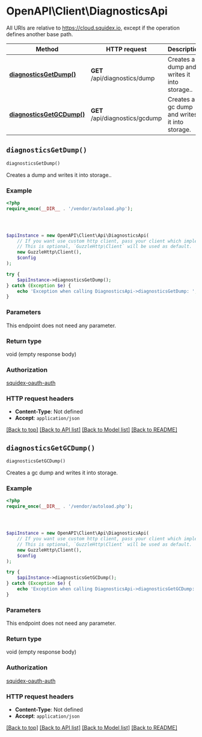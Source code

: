 # OpenAPI\Client\DiagnosticsApi

All URIs are relative to https://cloud.squidex.io, except if the operation defines another base path.

| Method | HTTP request | Description |
| ------------- | ------------- | ------------- |
| [**diagnosticsGetDump()**](DiagnosticsApi.md#diagnosticsGetDump) | **GET** /api/diagnostics/dump | Creates a dump and writes it into storage.. |
| [**diagnosticsGetGCDump()**](DiagnosticsApi.md#diagnosticsGetGCDump) | **GET** /api/diagnostics/gcdump | Creates a gc dump and writes it into storage. |


## `diagnosticsGetDump()`

```php
diagnosticsGetDump()
```

Creates a dump and writes it into storage..

### Example

```php
<?php
require_once(__DIR__ . '/vendor/autoload.php');




$apiInstance = new OpenAPI\Client\Api\DiagnosticsApi(
    // If you want use custom http client, pass your client which implements `GuzzleHttp\ClientInterface`.
    // This is optional, `GuzzleHttp\Client` will be used as default.
    new GuzzleHttp\Client(),
    $config
);

try {
    $apiInstance->diagnosticsGetDump();
} catch (Exception $e) {
    echo 'Exception when calling DiagnosticsApi->diagnosticsGetDump: ', $e->getMessage(), PHP_EOL;
}
```

### Parameters

This endpoint does not need any parameter.

### Return type

void (empty response body)

### Authorization

[squidex-oauth-auth](../../README.md#squidex-oauth-auth)

### HTTP request headers

- **Content-Type**: Not defined
- **Accept**: `application/json`

[[Back to top]](#) [[Back to API list]](../../README.md#endpoints)
[[Back to Model list]](../../README.md#models)
[[Back to README]](../../README.md)

## `diagnosticsGetGCDump()`

```php
diagnosticsGetGCDump()
```

Creates a gc dump and writes it into storage.

### Example

```php
<?php
require_once(__DIR__ . '/vendor/autoload.php');




$apiInstance = new OpenAPI\Client\Api\DiagnosticsApi(
    // If you want use custom http client, pass your client which implements `GuzzleHttp\ClientInterface`.
    // This is optional, `GuzzleHttp\Client` will be used as default.
    new GuzzleHttp\Client(),
    $config
);

try {
    $apiInstance->diagnosticsGetGCDump();
} catch (Exception $e) {
    echo 'Exception when calling DiagnosticsApi->diagnosticsGetGCDump: ', $e->getMessage(), PHP_EOL;
}
```

### Parameters

This endpoint does not need any parameter.

### Return type

void (empty response body)

### Authorization

[squidex-oauth-auth](../../README.md#squidex-oauth-auth)

### HTTP request headers

- **Content-Type**: Not defined
- **Accept**: `application/json`

[[Back to top]](#) [[Back to API list]](../../README.md#endpoints)
[[Back to Model list]](../../README.md#models)
[[Back to README]](../../README.md)
